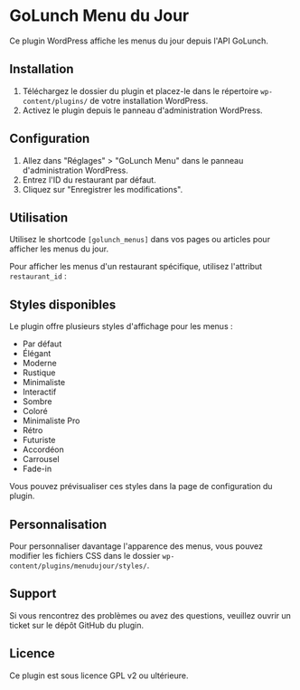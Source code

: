 # GoLunch Menu du Jour

Ce plugin WordPress affiche les menus du jour depuis l'API GoLunch.

## Installation

1. Téléchargez le dossier du plugin et placez-le dans le répertoire `wp-content/plugins/` de votre installation WordPress.
2. Activez le plugin depuis le panneau d'administration WordPress.

## Configuration

1. Allez dans "Réglages" > "GoLunch Menu" dans le panneau d'administration WordPress.
2. Entrez l'ID du restaurant par défaut.
3. Cliquez sur "Enregistrer les modifications".

## Utilisation

Utilisez le shortcode `[golunch_menus]` dans vos pages ou articles pour afficher les menus du jour.

Pour afficher les menus d'un restaurant spécifique, utilisez l'attribut `restaurant_id` :

## Styles disponibles

Le plugin offre plusieurs styles d'affichage pour les menus :

- Par défaut
- Élégant
- Moderne
- Rustique
- Minimaliste
- Interactif
- Sombre
- Coloré
- Minimaliste Pro
- Rétro
- Futuriste
- Accordéon
- Carrousel
- Fade-in

Vous pouvez prévisualiser ces styles dans la page de configuration du plugin.

## Personnalisation

Pour personnaliser davantage l'apparence des menus, vous pouvez modifier les fichiers CSS dans le dossier `wp-content/plugins/menudujour/styles/`.

## Support

Si vous rencontrez des problèmes ou avez des questions, veuillez ouvrir un ticket sur le dépôt GitHub du plugin.

## Licence

Ce plugin est sous licence GPL v2 ou ultérieure.

